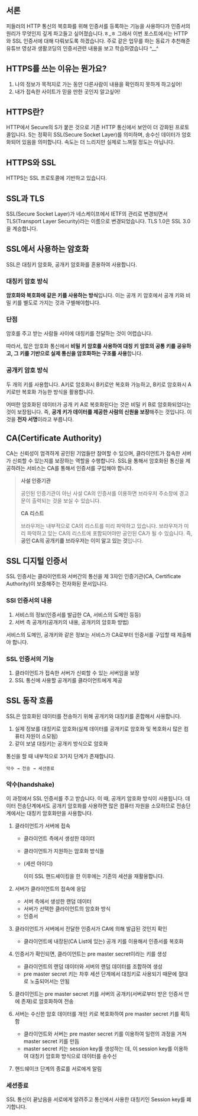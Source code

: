 ## 서론

 피들러의 HTTP 통신의 복호화를 위해 인증서를 등록하는 기능을 사용하다가 인증서의 원리가 무엇인지 깊게 파고들고 싶어졌습니다.ㅎ_ㅎ 그래서 이번 포스트에서는 HTTP와 SSL 인증서에 대해 다뤄보도록 하겠습니다. 주로 같은 업무를 하는 동료가 추천해준 유튜브 영상과 생활코딩의 인증서관련 내용을 보고 학습하였습니다 ^__^



## HTTPS를 쓰는 이유는 뭔가요?

1. 나의 정보가 목적지로 가는 동안 다른사람이 내용을 확인하지 못하게 하고싶어!
2. 내가 접속한 사이트가 믿을 만한 곳인지 알고싶어!

## HTTPS란?

HTTP에서 Secure의 S가 붙은 것으로 기존 HTTP 통신에서 보안이 더 강화된 프로토콜입니다. S는 정확히 SSL(Secure Socket Layer)를 의미하며, 송수신 데이터가 암호화되어 있음을 의미합니다. 속도는 더 느리지만 실제로 느껴질 정도는 아닙니다.

## HTTPS와 SSL

 HTTPS는 SSL 프로토콜에 기반하고 있습니다.

## SSL과 TLS

SSL(Secure Socket Layer)가 네스케이프에서 IETF의 관리로 변경되면서 TLS(Transport Layer Security)라는 이름으로 변경되었습니다. TLS 1.0은 SSL 3.0을 계승합니다.



## SSL에서 사용하는 암호화

SSL은 대칭키 암호화, 공개키 암호화를 혼용하여 사용합니다.

### 대칭키 암호 방식

**암호화와 복호화에 같은 키를 사용하는 방식**입니다. 이는 공개 키 암호에서 공개 키와 비밀 키를 별도로 가지는 것과 구별해야합니다.

### 단점

암호를 주고 받는 사람들 사이에 대칭키를 전달하는 것이 어렵습니다. 

따라서, 많은 암호화 통신에서 **비밀 키 암호를 사용하여 대칭 키 암호의 공통 키를 공유하고, 그 키를 기반으로 실제 통신을 암호화하는 구조를 사용**합니다.

### 공개키 암호 방식

두 개의 키를 사용합니다. A키로 암호화시 B키로만 복호화 가능하고, B키로 암호화시 A키로만 복호화 가능한 방식을 활용합니다. 

어떠한 암호화된 데이터가 공개 키 A로 복호화된다는 것은 비밀 키 B로 암호화되었다는 것이 보장됩니다. 즉, **공개 키가 데이터를 제공한 사람의 신원을 보장**해주는 것입니다. 이것을 **전자 서명**이라고 부릅니다.



## CA(Certificate Authority)

CA는 신뢰성이 엄격하게 공인된 기업들만 참여할 수 있으며, 클라이언트가 접속한 서버가 신뢰할 수 있는지를 보장하는 역할을 수행합니다. SSL을 통해서 암호화된 통신을 제공하려는 서비스는 CA를 통해서 인증서를 구입해야 합니다.

> **사설 인증기관**
>
> 공인된 인증기관이 아닌 사설 CA의 인증서를 이용하면 브라우저 주소창에 경고문이 출력되는 것을 보실 수 있습니다.
>
> **CA 리스트**
>
> 브라우저는 내부적으로 CA의 리스트를 미리 파악하고 있습니다. 브라우저가 미리 파악하고 있는 CA의 리스트에 포함되어야만 공인된 CA가 될 수 있습니다. 즉, **공인 CA의 공개키를 브라우저는 이미 알고 있는 것**입니다.

## SSL 디지털 인증서

SSL 인증서는 클라이언트와 서버간의 통신을 제 3자인 인증기관(CA, Certificate Authority)이 보증해주는 전자화된 문서입니다.

### SSl 인증서의 내용

1. 서비스의 정보(인증서를 발급한 CA, 서비스의 도메인 등등)
2. 서버 측 공개키(공개키의 내용, 공개키의 암호화 방법)

서비스의 도메인, 공개키와 같은 정보는 서비스가 CA로부터 인증서를 구입할 때 제출해야 합니다.

### SSL 인증서의 기능

1. 클라이언트가 접속한 서버가 신뢰할 수 있는 서버임을 보장
2. SSL 통신에 사용할 공개키를 클라이언트에게 제공



## SSL 동작 흐름

SSL은 암호화된 데이터를 전송하기 위해 공개키와 대칭키를 혼합해서 사용합니다.

1. 실제 정보를 대칭키로 암호화(실제 데이터를 공개키로 암호화 및 복호화시 많은 컴퓨터 자원이 소모됨)
2. 같이 보낼 대칭키는 공개키 방식으로 암호화

통신을 할 때 내부적으로 3가지 단계가 존재합니다.

`악수 → 전송 → 세션종료`

### 악수(handshake)

이 과정에서 SSL 인증서를 주고 받습니다. 이 때, 공개키 암호화 방식이 사용됩니다. 데이터 전송단계에서도 공개키 암호화를 사용하면 많은 컴퓨터 자원을 소모하므로 전송단계에서는 대칭키 암호화만을 사용합니다.

1. 클라이언트가 서버에 접속

   - 클라이언트 측에서 생성한 데이터

   - 클라이언트가 지원하는 암호화 방식들

   - (세션 아이디)

     이미 SSL 핸드셰이킹을 한 이후에는 기존의 세션을 재활용합니다.

2. 서버가 클라이언트의 접속에 응답

   - 서버 측에서 생성한 랜덤 데이터
   - 서버가 선택한 클라이언트의 암호화 방식
   - 인증서

3. 클라이언트가 서버에서 전달한 인증서가 CA에 의해 발급된 것인지 확인

   - 클라이언트에 내장된(CA List에 있는) 공개 키를 이용해서 인증서를 복호화

4. 인증서가 확인되면, 클라이언트는 pre master secret이라는 키를 생성

   - 클라이언트의 랜덤 데이터와 서버의 랜덤 데이터를 조합하여 생성
   - pre master secret 키는 차후 세션 단계에서 대칭키로 사용되기 때문에 절대로 노출되어서는 안됨

5. 클라이언트는 pre master secret 키를 서버의 공개키(서버로부터 받은 인증서 안에 존재)로 암호화하여 전송

6. 서버는 수신한 암호 데이터를 개인 키로 복호화하여 pre master secret 키를 획득함

   - 클라이언트와 서버는 pre master secret 키를 이용하여 일련의 과정을 거쳐 master secret 키를 만듬
   - master secret 키는 session key를 생성하는 데, 이 session key를 이용하여 대칭키 암호화 방식으로 데이터를 송수신

7. 핸드쉐이크 단계의 종료를 서로에게 알림

### 세션종료

 SSL 통신이 끝났음을 서로에게 알려주고 통신에서 사용한 대칭키인 Session key를 폐기합니다.